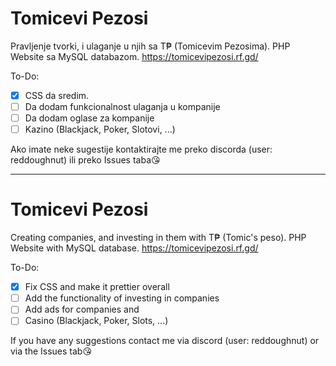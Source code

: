 # Tomicevi Pezosi
Pravljenje tvorki, i ulaganje u njih sa T₱ (Tomicevim Pezosima).
PHP Website sa MySQL databazom.
https://tomicevipezosi.rf.gd/

To-Do:
- [X] CSS da sredim.
- [ ] Da dodam funkcionalnost ulaganja u kompanije
- [ ] Da dodam oglase za kompanije
- [ ] Kazino (Blackjack, Poker, Slotovi, ...)

Ako imate neke sugestije kontaktirajte me preko discorda (user: reddoughnut) ili preko Issues taba😘

--------------------------------------------------------------------------------------------------

# Tomicevi Pezosi
Creating companies, and investing in them with T₱ (Tomic's peso).
PHP Website with MySQL database.
https://tomicevipezosi.rf.gd/

To-Do:
- [X] Fix CSS and make it prettier overall
- [ ] Add the functionality of investing in companies
- [ ] Add ads for companies and
- [ ] Casino (Blackjack, Poker, Slots, ...)

If you have any suggestions contact me via discord (user: reddoughnut) or via the Issues tab😘 
